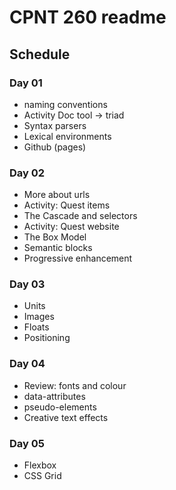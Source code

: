 # CPNT 260 readme
## Schedule

### Day 01
- naming conventions
- Activity Doc tool -> triad
- Syntax parsers
- Lexical environments
- Github (pages)

### Day 02
- More about urls
- Activity: Quest items
- The Cascade and selectors
- Activity: Quest website
- The Box Model
- Semantic blocks 
- Progressive enhancement

### Day 03
- Units
- Images
- Floats
- Positioning

### Day 04
- Review: fonts and colour
- data-attributes
- pseudo-elements
- Creative text effects

### Day 05
- Flexbox
- CSS Grid